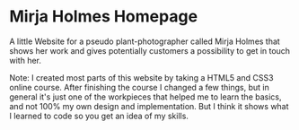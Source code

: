 # Mirja Holmes Homepage
A little Website for a pseudo plant-photographer called Mirja Holmes that shows her work and gives potentially customers a possibility to get in touch with her. 

Note: I created most parts of this website by taking a HTML5 and CSS3 online course. After finishing the course I changed a few things, but in general it's just one of the workpieces that helped me to learn the basics, and not 100% my own design and implementation. But I think it shows what I learned to code so you get an idea of my skills.
